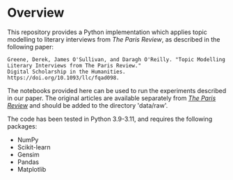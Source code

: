 # Overview

This repository provides a Python implementation which applies topic modelling to literary interviews from *The Paris Review*, as described in the following paper:

	Greene, Derek, James O'Sullivan, and Daragh O'Reilly. "Topic Modelling Literary Interviews from The Paris Review." 
 	Digital Scholarship in the Humanities. https://doi.org/10.1093/llc/fqad098.

The notebooks provided here can be used to run the experiments described in our paper. The original articles are available separately from *[The Paris Review](https://www.theparisreview.org/)* and should be added to the directory 'data/raw'.

The code has been tested in Python 3.9-3.11, and requires the following packages:

- NumPy
- Scikit-learn
- Gensim
- Pandas
- Matplotlib
